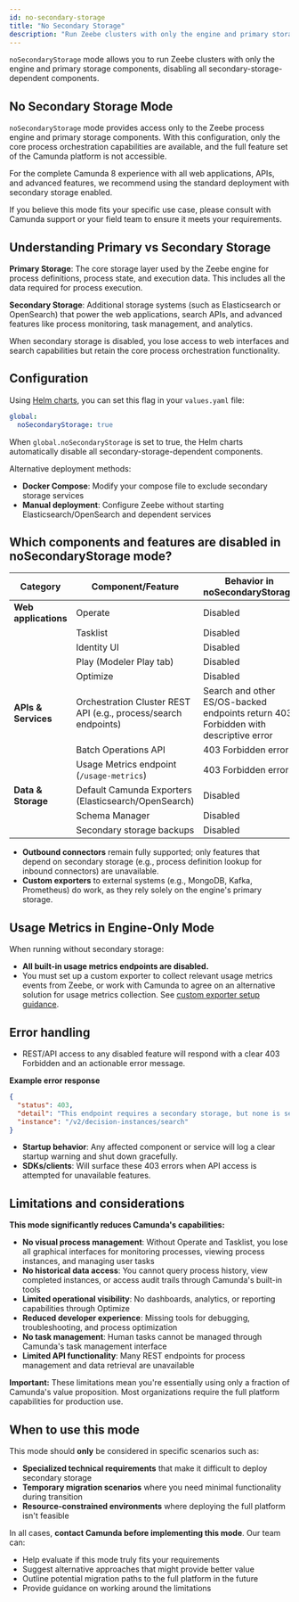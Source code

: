 ```yaml
---
id: no-secondary-storage
title: "No Secondary Storage"
description: "Run Zeebe clusters with only the engine and primary storage components, without secondary storage dependencies."
---
```


`noSecondaryStorage` mode allows you to run Zeebe clusters with only the engine and primary storage components, disabling all secondary-storage-dependent components.

## No Secondary Storage Mode

`noSecondaryStorage` mode provides access only to the Zeebe process engine and primary storage components. With this configuration, only the core process orchestration capabilities are available, and the full feature set of the Camunda platform is not accessible.

For the complete Camunda 8 experience with all web applications, APIs, and advanced features, we recommend using the standard deployment with secondary storage enabled.

If you believe this mode fits your specific use case, please consult with Camunda support or your field team to ensure it meets your requirements.

## Understanding Primary vs Secondary Storage

**Primary Storage**: The core storage layer used by the Zeebe engine for process definitions, process state, and execution data. This includes all the data required for process execution.

**Secondary Storage**: Additional storage systems (such as Elasticsearch or OpenSearch) that power the web applications, search APIs, and advanced features like process monitoring, task management, and analytics.

When secondary storage is disabled, you lose access to web interfaces and search capabilities but retain the core process orchestration functionality.

## Configuration

Using [Helm charts](../installation-methods/helm/install.md), you can set this flag in your `values.yaml` file:

```yaml
global:
  noSecondaryStorage: true
```

When `global.noSecondaryStorage` is set to true, the Helm charts automatically disable all secondary-storage-dependent components.

Alternative deployment methods:

- **Docker Compose**: Modify your compose file to exclude secondary storage services
- **Manual deployment**: Configure Zeebe without starting Elasticsearch/OpenSearch and dependent services

## Which components and features are disabled in noSecondaryStorage mode?

| Category             | Component/Feature                                               | Behavior in noSecondaryStorage                                                      |
| -------------------- | --------------------------------------------------------------- | ----------------------------------------------------------------------------------- |
| **Web applications** | Operate                                                         | Disabled                                                                            |
|                      | Tasklist                                                        | Disabled                                                                            |
|                      | Identity UI                                                     | Disabled                                                                            |
|                      | Play (Modeler Play tab)                                         | Disabled                                                                            |
|                      | Optimize                                                        | Disabled                                                                            |
| **APIs & Services**  | Orchestration Cluster REST API (e.g., process/search endpoints) | Search and other ES/OS-backed endpoints return 403 Forbidden with descriptive error |
|                      | Batch Operations API                                            | 403 Forbidden error                                                                 |
|                      | Usage Metrics endpoint (`/usage-metrics`)                       | 403 Forbidden error                                                                 |
| **Data & Storage**   | Default Camunda Exporters (Elasticsearch/OpenSearch)            | Disabled                                                                            |
|                      | Schema Manager                                                  | Disabled                                                                            |
|                      | Secondary storage backups                                       | Disabled                                                                            |

- **Outbound connectors** remain fully supported; only features that depend on secondary storage (e.g., process definition lookup for inbound connectors) are unavailable.
- **Custom exporters** to external systems (e.g., MongoDB, Kafka, Prometheus) do work, as they rely solely on the engine's primary storage.

## Usage Metrics in Engine-Only Mode

When running without secondary storage:

- **All built-in usage metrics endpoints are disabled.**
- You must set up a custom exporter to collect relevant usage metrics events from Zeebe, or work with Camunda to agree on an alternative solution for usage metrics collection. See [custom exporter setup guidance](/self-managed/concepts/exporters.md#custom-exporter-to-filter-specific-records).

## Error handling

- REST/API access to any disabled feature will respond with a clear 403 Forbidden and an actionable error message.

**Example error response**

```json
{
  "status": 403,
  "detail": "This endpoint requires a secondary storage, but none is set. Secondary storage can be configured using the 'camunda.database.type' property.",
  "instance": "/v2/decision-instances/search"
}
```

- **Startup behavior**: Any affected component or service will log a clear startup warning and shut down gracefully.
- **SDKs/clients**: Will surface these 403 errors when API access is attempted for unavailable features.

## Limitations and considerations

**This mode significantly reduces Camunda's capabilities:**

- **No visual process management**: Without Operate and Tasklist, you lose all graphical interfaces for monitoring processes, viewing process instances, and managing user tasks
- **No historical data access**: You cannot query process history, view completed instances, or access audit trails through Camunda's built-in tools
- **Limited operational visibility**: No dashboards, analytics, or reporting capabilities through Optimize
- **Reduced developer experience**: Missing tools for debugging, troubleshooting, and process optimization
- **No task management**: Human tasks cannot be managed through Camunda's task management interface
- **Limited API functionality**: Many REST endpoints for process management and data retrieval are unavailable

**Important:** These limitations mean you're essentially using only a fraction of Camunda's value proposition. Most organizations require the full platform capabilities for production use.

## When to use this mode

This mode should **only** be considered in specific scenarios such as:

- **Specialized technical requirements** that make it difficult to deploy secondary storage
- **Temporary migration scenarios** where you need minimal functionality during transition
- **Resource-constrained environments** where deploying the full platform isn't feasible

In all cases, **contact Camunda before implementing this mode**. Our team can:

- Help evaluate if this mode truly fits your requirements
- Suggest alternative approaches that might provide better value
- Outline potential migration paths to the full platform in the future
- Provide guidance on working around the limitations